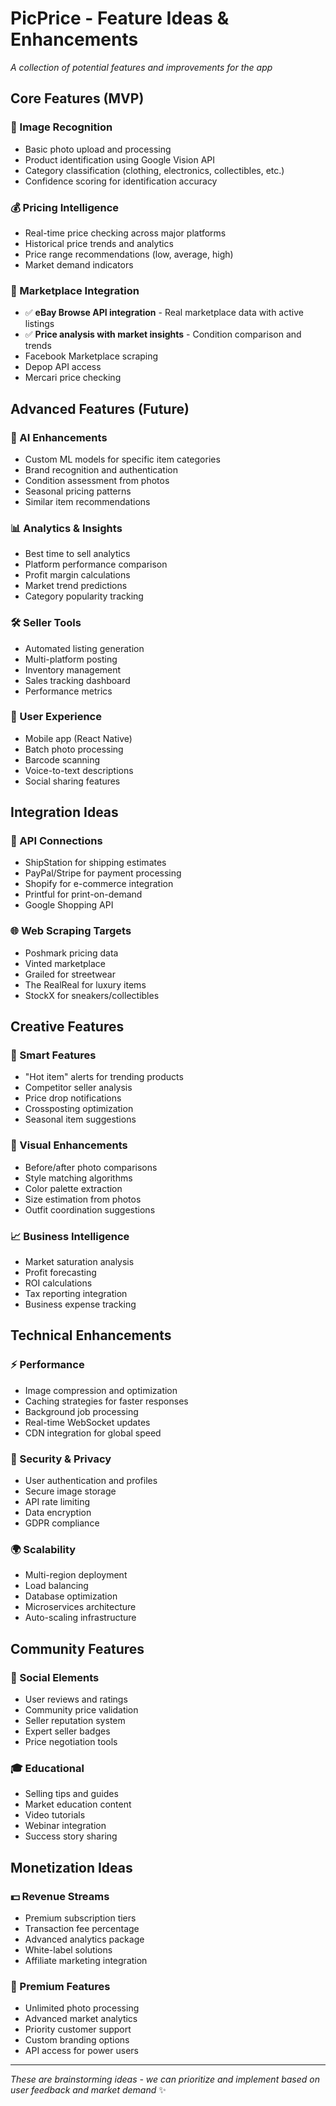 # PicPrice - Feature Ideas & Enhancements

_A collection of potential features and improvements for the app_

## Core Features (MVP)

### 📸 Image Recognition

- Basic photo upload and processing
- Product identification using Google Vision API
- Category classification (clothing, electronics, collectibles, etc.)
- Confidence scoring for identification accuracy

### 💰 Pricing Intelligence

- Real-time price checking across major platforms
- Historical price trends and analytics
- Price range recommendations (low, average, high)
- Market demand indicators

### 🏪 Marketplace Integration

- ✅ **eBay Browse API integration** - Real marketplace data with active listings
- ✅ **Price analysis with market insights** - Condition comparison and trends
- Facebook Marketplace scraping
- Depop API access
- Mercari price checking

## Advanced Features (Future)

### 🤖 AI Enhancements

- Custom ML models for specific item categories
- Brand recognition and authentication
- Condition assessment from photos
- Seasonal pricing patterns
- Similar item recommendations

### 📊 Analytics & Insights

- Best time to sell analytics
- Platform performance comparison
- Profit margin calculations
- Market trend predictions
- Category popularity tracking

### 🛠️ Seller Tools

- Automated listing generation
- Multi-platform posting
- Inventory management
- Sales tracking dashboard
- Performance metrics

### 📱 User Experience

- Mobile app (React Native)
- Batch photo processing
- Barcode scanning
- Voice-to-text descriptions
- Social sharing features

## Integration Ideas

### 🔌 API Connections

- ShipStation for shipping estimates
- PayPal/Stripe for payment processing
- Shopify for e-commerce integration
- Printful for print-on-demand
- Google Shopping API

### 🌐 Web Scraping Targets

- Poshmark pricing data
- Vinted marketplace
- Grailed for streetwear
- The RealReal for luxury items
- StockX for sneakers/collectibles

## Creative Features

### 🎯 Smart Features

- "Hot item" alerts for trending products
- Competitor seller analysis
- Price drop notifications
- Crossposting optimization
- Seasonal item suggestions

### 🎨 Visual Enhancements

- Before/after photo comparisons
- Style matching algorithms
- Color palette extraction
- Size estimation from photos
- Outfit coordination suggestions

### 📈 Business Intelligence

- Market saturation analysis
- Profit forecasting
- ROI calculations
- Tax reporting integration
- Business expense tracking

## Technical Enhancements

### ⚡ Performance

- Image compression and optimization
- Caching strategies for faster responses
- Background job processing
- Real-time WebSocket updates
- CDN integration for global speed

### 🔐 Security & Privacy

- User authentication and profiles
- Secure image storage
- API rate limiting
- Data encryption
- GDPR compliance

### 🌍 Scalability

- Multi-region deployment
- Load balancing
- Database optimization
- Microservices architecture
- Auto-scaling infrastructure

## Community Features

### 👥 Social Elements

- User reviews and ratings
- Community price validation
- Seller reputation system
- Expert seller badges
- Price negotiation tools

### 🎓 Educational

- Selling tips and guides
- Market education content
- Video tutorials
- Webinar integration
- Success story sharing

## Monetization Ideas

### 💵 Revenue Streams

- Premium subscription tiers
- Transaction fee percentage
- Advanced analytics package
- White-label solutions
- Affiliate marketing integration

### 🎁 Premium Features

- Unlimited photo processing
- Advanced market analytics
- Priority customer support
- Custom branding options
- API access for power users

---

_These are brainstorming ideas - we can prioritize and implement based on user feedback and market demand_ ✨
